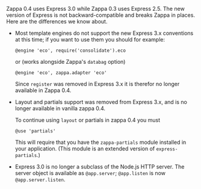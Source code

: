 Zappa 0.4 uses Express 3.0 while Zappa 0.3 uses Express 2.5.
The new version of Express is not backward-compatible and breaks
Zappa in places. Here are the differences we know about.

* Most template engines do not support the new Express 3.x conventions at this
  time; if you want to use them you should for example:

      @engine 'eco', require('consolidate').eco

  or (works alongside Zappa's `databag` option)

      @engine 'eco', zappa.adapter 'eco'

  Since `register` was removed in Express 3.x it is therefor no longer
  available in Zappa 0.4.

* Layout and partials support was removed from Express 3.x, and is no longer
  available in vanilla zappa 0.4.

  To continue using `layout` or partials in zappa 0.4 you must

      @use 'partials'

  This will require that you have the `zappa-partials` module installed in
  your application. (This module is an extended version of 
  `express-partials`.)

* Express 3.0 is no longer a subclass of the Node.js HTTP server. The server
  object is available as `@app.server`; `@app.listen` is now 
  `@app.server.listen`.
